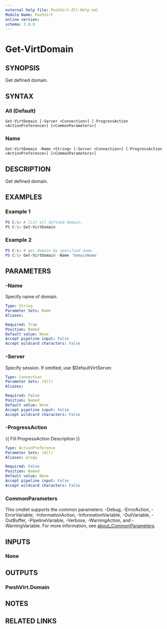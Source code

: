 ```yaml
---
external help file: PwshVirt.dll-Help.xml
Module Name: PwshVirt
online version:
schema: 2.0.0
---
```


# Get-VirtDomain

## SYNOPSIS
Get defined domain.

## SYNTAX

### All (Default)
```
Get-VirtDomain [-Server <Connection>] [-ProgressAction <ActionPreference>] [<CommonParameters>]
```

### Name
```
Get-VirtDomain -Name <String> [-Server <Connection>] [-ProgressAction <ActionPreference>] [<CommonParameters>]
```

## DESCRIPTION
Get defined domain.

## EXAMPLES

### Example 1
```powershell
PS C:\> # list all defined domain.
PS C:\> Get-VirtDomain
```

### Example 2
```powershell
PS C:\> # get domain by specified name.
PS C:\> Get-VirtDomain -Name 'DomainName'
```

## PARAMETERS

### -Name
Specify name of domain.

```yaml
Type: String
Parameter Sets: Name
Aliases:

Required: True
Position: Named
Default value: None
Accept pipeline input: False
Accept wildcard characters: False
```

### -Server
Specify session.
If omitted, use $DefaultVirtServer.

```yaml
Type: Connection
Parameter Sets: (All)
Aliases:

Required: False
Position: Named
Default value: None
Accept pipeline input: False
Accept wildcard characters: False
```

### -ProgressAction
{{ Fill ProgressAction Description }}

```yaml
Type: ActionPreference
Parameter Sets: (All)
Aliases: proga

Required: False
Position: Named
Default value: None
Accept pipeline input: False
Accept wildcard characters: False
```

### CommonParameters
This cmdlet supports the common parameters: -Debug, -ErrorAction, -ErrorVariable, -InformationAction, -InformationVariable, -OutVariable, -OutBuffer, -PipelineVariable, -Verbose, -WarningAction, and -WarningVariable. For more information, see [about_CommonParameters](http://go.microsoft.com/fwlink/?LinkID=113216).

## INPUTS

### None
## OUTPUTS

### PwshVirt.Domain
## NOTES

## RELATED LINKS
